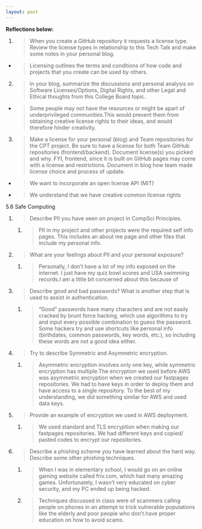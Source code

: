 ```yaml
---
layout: post
---
```

**Reflections below:**

1.  > When you create a GitHub repository it requests a license type. Review the license types in relationship to this Tech Talk and make some notes in your personal blog.

<!-- end list -->

  - > Licensing outlines the terms and conditions of how code and projects that you create can be used by others.

<!-- end list -->

2.  > In your blog, summarize the discussions and personal analysis on Software Licenses/Options, Digital Rights, and other Legal and Ethical thoughts from this College Board topic.

<!-- end list -->

  - > Some people may not have the resources or might be apart of underprivileged communities.This would prevent them from obtaining creative license rights to their ideas, and would therefore hinder creativity.

<!-- end list -->

3.  > Make a license for your personal (blog) and Team repositories for the CPT project. Be sure to have a license for both Team GitHub repositories (frontend/backend). Document license(s) you picked and why. FYI, frontend, since it is built on GitHub pages may come with a license and restrictions. Document in blog how team made license choice and process of update.

<!-- end list -->

  - > We want to incorporate an open license API (MIT)

  - > We understand that we have creative common license rights

5.6 Safe Computing

1.  > Describe PII you have seen on project in CompSci Principles.
    
    1.  > PII in my project and other projects were the required self info pages. This includes an about me page and other files that include my personal info.

2.  > What are your feelings about PII and your personal exposure?
    
    1.  > Personally, I don’t have a lot of my info exposed on the internet. I just have my quiz bowl scores and USA swimming records.I am a little bit concerned about this because of

3.  > Describe good and bad passwords? What is another step that is used to assist in authentication.
    
    1.  > “Good” passwords have many characters and are not easily cracked by brunt force hacking, which use algorithms to try and input every possible combination to guess the password. Some hackers try and use shortcuts like personal info (birthdates, common passwords, key words, etc.), so including these words are not a good idea either.

4.  > Try to describe Symmetric and Asymmetric encryption.
    
    1.  > Asymmetric encryption involves only one key, while symmetric encryption has multiple.The encryption we used before AWS was asymmetric encryption when we created our fastpages repositories. We had to have keys in order to deploy them and have access to a single repository. To the best of my understanding, we did something similar for AWS and used data keys.

5.  > Provide an example of encryption we used in AWS deployment.
    
    1.  > We used standard and TLS encryption when making our fastpages repositories. We had different keys and copied/ pasted codes to encrypt our repositories.

6.  > Describe a phishing scheme you have learned about the hard way. Describe some other phishing techniques.
    
    1.  > When I was in elementary school, I would go on an online gaming website called friv.com, which had many amazing games. Unfortunately, I wasn’t very educated on cyber security, and my PC ended up being hacked.
    
    2.  > Techniques discussed in class were of scammers calling people on phones in an attempt to trick vulnerable populations like the elderly and poor people who don’t.have proper education on how to avoid scams.
